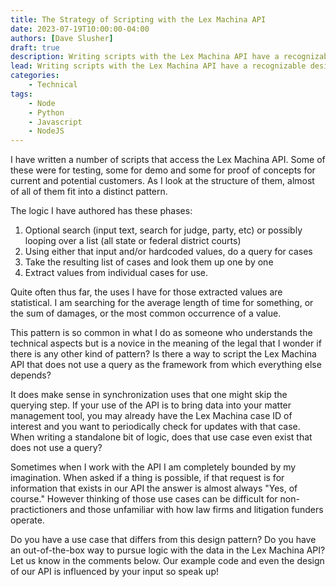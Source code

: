```yaml
---
title: The Strategy of Scripting with the Lex Machina API
date: 2023-07-19T10:00:00-04:00
authors: [Dave Slusher]
draft: true
description: Writing scripts with the Lex Machina API have a recognizable design pattern
lead: Writing scripts with the Lex Machina API have a recognizable design pattern
categories:
    - Technical
tags: 
    - Node
    - Python
    - Javascript
    - NodeJS
---
```

I have written a number of scripts that access the Lex Machina API. Some of these were for testing, some for demo and some for proof of concepts for current and potential customers. As I look at the structure of them, almost of all of them fit into a distinct pattern.

The logic I have authored has these phases:

1. Optional search (input text, search for judge, party, etc) or possibly looping over a list (all state or federal district courts)
1. Using either that input and/or hardcoded values, do a query for cases
1. Take the resulting list of cases and look them up one by one
1. Extract values from individual cases
for use.

Quite often thus far, the uses I have for those extracted values are statistical. I am searching for the average length of time for something, or the sum of damages, or the most common occurrence of a value.

This pattern is so common in what I do as someone who understands the technical aspects but is a novice in the meaning of the legal that I wonder if there is any other kind of pattern? Is there a way to script the Lex Machina API that does not use a query as the framework from which everything else depends?

It does make sense in synchronization uses that one might skip the querying step. If your use of the API is to bring data into your matter management tool, you may already have the Lex Machina case ID of interest and you want to periodically check for updates with that case. When writing a standalone bit of logic, does that use case even exist that does not use a query?

Sometimes when I work with the API I am completely bounded by my imagination. When asked if a thing is possible, if that request is for information that exists in our API the answer is almost always "Yes, of course." However thinking of those use cases can be difficult for non-practictioners and those unfamiliar with how law firms and litigation funders operate.

Do you have a use case that differs from this design pattern? Do you have an out-of-the-box way to pursue logic with the data in the Lex Machina API? Let us know in the comments below. Our example code and even the design of our API is influenced by your input so speak up!

